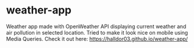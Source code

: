 # weather-app
Weather app made with OpenWeather API displaying current weather and air pollution in selected location. Tried to make it look nice on mobile using Media Queries. Check it out here: https://halldor03.github.io/weather-app/
